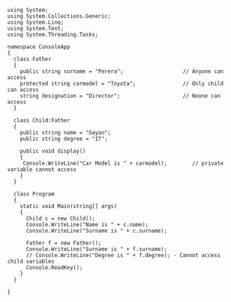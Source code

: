     using System;
    using System.Collections.Generic;
    using System.Linq;
    using System.Text;
    using System.Threading.Tasks;

    namespace ConsoleApp
    {
      class Father
      {
        public string surname = "Perera";                   // Anyone can access
        protected string carmodel = "Toyota";               // Only child can access
        string designation = "Director";                    // Noone can access
      }
  
      class Child:Father
      {
        public string name = "Gayan";
        public string degree = "IT";
    
        public void display()
        {
         Console.WriteLine("Car Model is " + carmodel);        // private variable cannot access
        }
      }
  
      class Program
      {
        static void Main(string[] args)
        {
          Child c = new Child();
          Console.WriteLine("Name is " + c.name);
          Console.WriteLine("Surname is " + c.surname);
      
          Father f = new Father();
          Console.WriteLine("Surname is " + f.surname);
          // Console.WriteLine("Degree is " + f.degree); - Cannot access child variables
          Console.ReadKey();
        }
      }
  
    }
